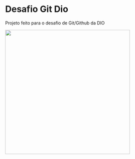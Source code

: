 # Desafio Git Dio 

Projeto feito para o desafio de Git/Github da DIO 

<img src="https://github.com/fpreviatti/dio-desafio-git/blob/maindigital-innovation-one.jpg" width="400px" height="auto">
